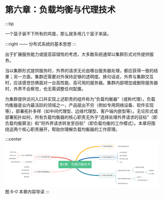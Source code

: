 # 第六章：负载均衡与代理技术

:::tip <a/>

一个篮子装不下所有的鸡蛋，那么就多用几个篮子来装。

:::right
—— 分布式系统的基本思想
:::

出于扩展服务能力或提高容错性的考虑，大多数系统通常以集群形式对外提供服务。

当以集群形式提供服务时，外界的请求无论由哪台服务器处理，都应获得一致的结果；另一方面，集群还需要对外保持足够的透明度。换句话说，外界与集群交互时，应该感觉仿佛面对一台高性能、高可用的服务器。集群内部增加或删除服务器时，外界不会察觉，也无需调整任何配置。

为集群提供访问入口并实现上述职责的组件称为“负载均衡器”（或称代理）。负载均衡器是业内最活跃的领域之一，产品层出不穷（例如专用网络设备、软件实现等），部署拓扑多样（如中间代理型、边缘代理型、客户端内嵌型等）。无论形式或部署拓扑如何，所有负载均衡器的核心职责无外乎“选择处理外界请求的目标”（即负载均衡算法）和“将外界请求转发至目标”（即负载均衡的工作模式）。本章将围绕这两个核心职责展开，帮助你理解负载均衡器的工作原理。

:::center
  ![](../assets/balance-summary.png)<br/>
  图 6-0 本章内容导读
:::
